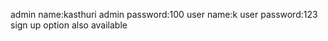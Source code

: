 admin name:kasthuri  admin password:100
user name:k     user password:123
sign up option also available
